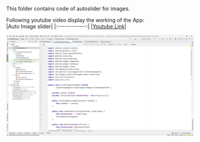 This folder contains code of autoslider for images. <br/>

Following youtube video display the working of the App: <br/>
|Auto Image slider|
|:------------:|
|[Youtube Link](https://youtu.be/bF8GDhM9vbg)|

![layout](layout.png)
